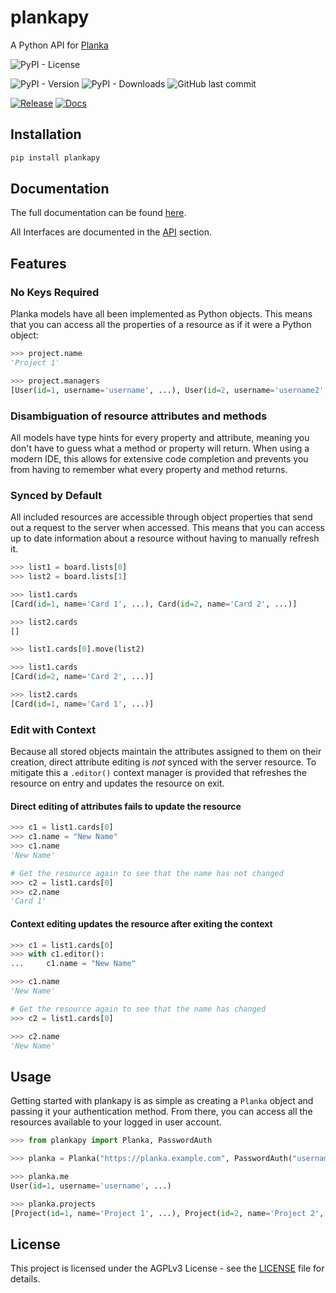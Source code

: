 # plankapy
A Python API for [Planka](https://github.com/plankanban/planka)

![PyPI - License](https://img.shields.io/pypi/l/plankapy)

![PyPI - Version](https://img.shields.io/pypi/v/plankapy) ![PyPI - Downloads](https://img.shields.io/pypi/dw/plankapy) ![GitHub last commit](https://img.shields.io/github/last-commit/hwelch-fle/plankapy)

[![Release](https://github.com/hwelch-fle/plankapy/actions/workflows/python-publish.yml/badge.svg)](https://github.com/hwelch-fle/plankapy/actions/workflows/python-publish.yml) [![Docs](https://github.com/hwelch-fle/plankapy/actions/workflows/docs.yml/badge.svg)](https://github.com/hwelch-fle/plankapy/actions/workflows/docs.yml) 


## Installation
```bash
pip install plankapy
```

## Documentation
The full documentation can be found [here](https://hwelch-fle.github.io/plankapy/).

All Interfaces are documented in the [API](https://hwelch-fle.github.io/plankapy/Planka) section.

## Features
### No Keys Required
Planka models have all been implemented as Python objects. This means that you can access all the properties of a resource as if it were a Python object:
```python
>>> project.name
'Project 1'

>>> project.managers
[User(id=1, username='username', ...), User(id=2, username='username2', ...), ...]
```

### Disambiguation of resource attributes and methods
All models have type hints for every property and attribute, meaning you don't have to guess what a method or property will return. When using a modern IDE, this allows for extensive code completion and prevents you from having to remember what every property and method returns.

### Synced by Default
All included resources are accessible through object properties that send out a request to the server when accessed. This means that you can access up to date information about a resource without having to manually refresh it.
```python
>>> list1 = board.lists[0]
>>> list2 = board.lists[1]

>>> list1.cards
[Card(id=1, name='Card 1', ...), Card(id=2, name='Card 2', ...)]

>>> list2.cards
[]

>>> list1.cards[0].move(list2)

>>> list1.cards
[Card(id=2, name='Card 2', ...)]

>>> list2.cards
[Card(id=1, name='Card 1', ...)]
```


### Edit with Context
Because all stored objects maintain the attributes assigned to them on their creation, direct attribute editing is *not* synced with the server resource. To mitigate this a `.editor()` context manager is provided that refreshes the resource on entry and updates the resource on exit.

#### Direct editing of attributes fails to update the resource
```python
>>> c1 = list1.cards[0]
>>> c1.name = "New Name"
>>> c1.name
'New Name'

# Get the resource again to see that the name has not changed
>>> c2 = list1.cards[0]
>>> c2.name
'Card 1'
```
#### Context editing updates the resource after exiting the context
```python
>>> c1 = list1.cards[0]
>>> with c1.editor():
...     c1.name = "New Name"

>>> c1.name
'New Name'

# Get the resource again to see that the name has changed
>>> c2 = list1.cards[0]

>>> c2.name
'New Name'
```

## Usage
Getting started with plankapy is as simple as creating a `Planka` object and passing it your authentication method. From there, you can access all the resources available to your logged in user account.

```python
>>> from plankapy import Planka, PasswordAuth

>>> planka = Planka("https://planka.example.com", PasswordAuth("username", "password"))

>>> planka.me
User(id=1, username='username', ...)

>>> planka.projects
[Project(id=1, name='Project 1', ...), Project(id=2, name='Project 2', ...), ...]
```

## License
This project is licensed under the AGPLv3 License - see the [LICENSE](LICENSE) file for details.

